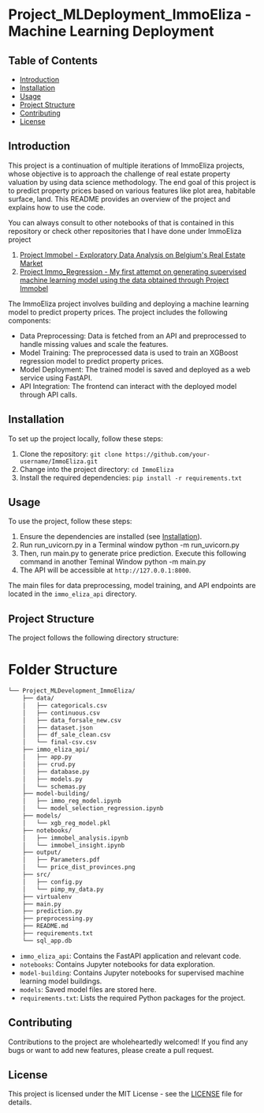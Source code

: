 # Project_MLDeployment_ImmoEliza - Machine Learning Deployment

## Table of Contents

- [Introduction](#introduction)
- [Installation](#installation)
- [Usage](#usage)
- [Project Structure](#project-structure)
- [Contributing](#contributing)
- [License](#license)

## Introduction

This project is a continuation of multiple iterations of ImmoEliza projects, whose objective is to approach the challenge of real estate property valuation by using data science methodology. The end goal of this project is to predict property prices based on various features like plot area, habitable surface, land. This README provides an overview of the project and explains how to use the code.

You can always consult to other notebooks of that is contained in this repository or check other repositories that I have done under ImmoEliza project

 1. [Project Immobel - Exploratory Data Analysis on Belgium's Real Estate Market ](https://github.com/mfirdaus354/project-immobel)
 2. [Project Immo_Regression - My first attempt on generating supervised machine learning model using the data obtained through Project Immobel](https://github.com/mfirdaus354/project_immo_regression)

The ImmoEliza project involves building and deploying a machine learning model to predict property prices. The project includes the following components:

- Data Preprocessing: Data is fetched from an API and preprocessed to handle missing values and scale the features.
- Model Training: The preprocessed data is used to train an XGBoost regression model to predict property prices.
- Model Deployment: The trained model is saved and deployed as a web service using FastAPI.
- API Integration: The frontend can interact with the deployed model through API calls.

## Installation

To set up the project locally, follow these steps:

1. Clone the repository: `git clone https://github.com/your-username/ImmoEliza.git`
2. Change into the project directory: `cd ImmoEliza`
3. Install the required dependencies: `pip install -r requirements.txt`

## Usage

To use the project, follow these steps:

1. Ensure the dependencies are installed (see [Installation](#installation)).
2. Run run_uvicorn.py in a Terminal window
        python -m run_uvicorn.py
3. Then, run main.py to generate price prediction. Execute this following command in another Teminal Window
        python -m main.py
4. The API will be accessible at `http://127.0.0.1:8000`.

The main files for data preprocessing, model training, and API endpoints are located in the `immo_eliza_api` directory.

## Project Structure

The project follows the following directory structure:

# Folder Structure


```bash
└── Project_MLDevelopment_ImmoEliza/
    ├── data/
    │   ├── categoricals.csv
    │   ├── continuous.csv
    │   ├── data_forsale_new.csv
    │   ├── dataset.json
    │   ├── df_sale_clean.csv
    │   └── final-csv.csv
    ├── immo_eliza_api/
    │   ├── app.py
    │   ├── crud.py
    │   ├── database.py
    │   ├── models.py
    │   └── schemas.py
    ├── model-building/
    │   ├── immo_reg_model.ipynb
    │   └── model_selection_regression.ipynb
    ├── models/
    │   └── xgb_reg_model.pkl
    ├── notebooks/
    │   ├── immobel_analysis.ipynb
    │   └── immobel_insight.ipynb
    ├── output/
    │   ├── Parameters.pdf
    │   └── price_dist_provinces.png
    ├── src/
    │   ├── config.py
    │   └── pimp_my_data.py
    ├── virtualenv
    ├── main.py
    ├── prediction.py
    ├── preprocessing.py
    ├── README.md
    ├── requirements.txt
    └── sql_app.db
```

- `immo_eliza_api`: Contains the FastAPI application and relevant code.
- `notebooks`: Contains Jupyter notebooks for data exploration.
- `model-building`: Contains Jupyter notebooks for supervised machine learning model buildings.
- `models`: Saved model files are stored here.
- `requirements.txt`: Lists the required Python packages for the project.

## Contributing

Contributions to the project are wholeheartedly welcomed! If you find any bugs or want to add new features, please create a pull request.

## License

This project is licensed under the MIT License - see the [LICENSE](LICENSE) file for details.


